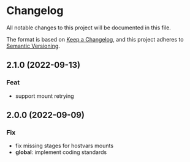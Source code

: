 # Changelog
All notable changes to this project will be documented in this file.

The format is based on [Keep a Changelog](https://keepachangelog.com/en/1.0.0/),
and this project adheres to [Semantic Versioning](https://semver.org/spec/v2.0.0.html).

## 2.1.0 (2022-09-13)

### Feat

- support mount retrying

## 2.0.0 (2022-09-09)

### Fix

- fix missing stages for hostvars mounts
- **global**: implement coding standards
